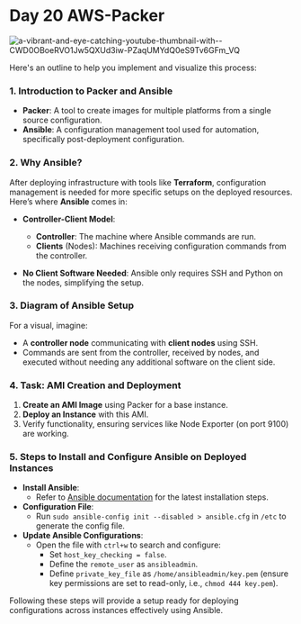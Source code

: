 # Day 20 AWS-Packer

![a-vibrant-and-eye-catching-youtube-thumbnail-with--CWD0OBoeRVO1Jw5QXUd3iw-PZaqUMYdQ0eS9Tv6GFm_VQ](https://github.com/user-attachments/assets/5cc2de07-938e-4197-8e07-c99bdcdd0180)


Here's an outline to help you implement and visualize this process:

### 1. **Introduction to Packer and Ansible**

- **Packer**: A tool to create images for multiple platforms from a single source configuration.
- **Ansible**: A configuration management tool used for automation, specifically post-deployment configuration.

### 2. **Why Ansible?**

After deploying infrastructure with tools like **Terraform**, configuration management is needed for more specific setups on the deployed resources. Here’s where **Ansible** comes in:

- **Controller-Client Model**:
  - **Controller**: The machine where Ansible commands are run.
  - **Clients** (Nodes): Machines receiving configuration commands from the controller.

- **No Client Software Needed**: Ansible only requires SSH and Python on the nodes, simplifying the setup.

### 3. **Diagram of Ansible Setup**
For a visual, imagine:
   - A **controller node** communicating with **client nodes** using SSH.
   - Commands are sent from the controller, received by nodes, and executed without needing any additional software on the client side.

### 4. **Task: AMI Creation and Deployment**
   1. **Create an AMI Image** using Packer for a base instance.
   2. **Deploy an Instance** with this AMI.
   3. Verify functionality, ensuring services like Node Exporter (on port 9100) are working.

### 5. **Steps to Install and Configure Ansible on Deployed Instances**
   - **Install Ansible**:
     - Refer to [Ansible documentation](https://docs.ansible.com/) for the latest installation steps.
   - **Configuration File**:
     - Run `sudo ansible-config init --disabled > ansible.cfg` in `/etc` to generate the config file.
   - **Update Ansible Configurations**:
     - Open the file with `ctrl+w` to search and configure:
       - Set `host_key_checking = false`.
       - Define the `remote_user` as `ansibleadmin`.
       - Define `private_key_file` as `/home/ansibleadmin/key.pem` (ensure key permissions are set to read-only, i.e., `chmod 444 key.pem`).

Following these steps will provide a setup ready for deploying configurations across instances effectively using Ansible.

